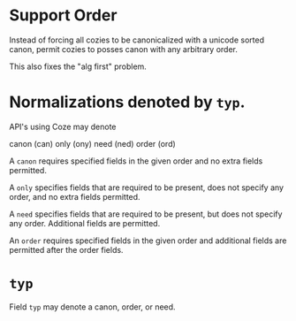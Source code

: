 # Support Order

Instead of forcing all cozies to be canonicalized with a unicode sorted canon,
permit cozies to posses canon with any arbitrary order.  

This also fixes the "alg first" problem.  


# Normalizations denoted by `typ`.
API's using Coze may denote 

canon      (can)
only       (ony)
need       (ned)
order      (ord)


A `canon` requires specified fields in the given order and no extra fields
permitted. 

A `only` specifies fields that are required to be present, does not specify
any order, and no extra fields permitted. 

A `need` specifies fields that are required to be present, but does not specify
any order. Additional fields are permitted.  

An `order` requires specified fields in the given order and additional fields
are permitted after the order fields.




# `typ`
Field `typ` may denote a canon, order, or need.

